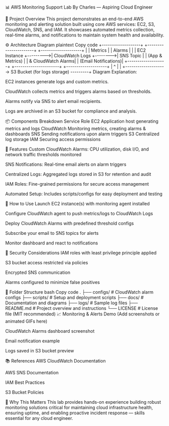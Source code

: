 📊 AWS Monitoring Support Lab
By Charles — Aspiring Cloud Engineer

🧠 Project Overview
This project demonstrates an end-to-end AWS monitoring and alerting solution built using core AWS services: EC2, S3, CloudWatch, SNS, and IAM. It showcases automated metrics collection, real-time alarms, and notifications to maintain system health and availability.

⚙️ Architecture Diagram
plaintext
Copy code
+-------------------+          +----------------------+         +--------------------+
|                   | Metrics  |                      |  Alarms |                    |
|    EC2 Instance   +--------->|    CloudWatch Logs    +-------->|      SNS Topic      |
|  (App & Metrics)  |          |    & CloudWatch Alarms|         | (Email Notifications)|
+-------------------+          +----------------------+         +--------------------+
         |                                                            ^
         |                                                            |
         +--------------------> S3 Bucket (for logs storage) ---------+
Diagram Explanation:

EC2 instances generate logs and custom metrics.

CloudWatch collects metrics and triggers alarms based on thresholds.

Alarms notify via SNS to alert email recipients.

Logs are archived in an S3 bucket for compliance and analysis.

📦 Components Breakdown
Service	Role
EC2	Application host generating metrics and logs
CloudWatch	Monitoring metrics, creating alarms & dashboards
SNS	Sending notifications upon alarm triggers
S3	Centralized log storage
IAM	Securing access permissions

🚀 Features
Custom CloudWatch Alarms: CPU utilization, disk I/O, and network traffic thresholds monitored

SNS Notifications: Real-time email alerts on alarm triggers

Centralized Logs: Aggregated logs stored in S3 for retention and audit

IAM Roles: Fine-grained permissions for secure access management

Automated Setup: Includes scripts/configs for easy deployment and testing

🧪 How to Use
Launch EC2 instance(s) with monitoring agent installed

Configure CloudWatch agent to push metrics/logs to CloudWatch Logs

Deploy CloudWatch Alarms with predefined threshold configs

Subscribe your email to SNS topics for alerts

Monitor dashboard and react to notifications

🔐 Security Considerations
IAM roles with least privilege principle applied

S3 bucket access restricted via policies

Encrypted SNS communication

Alarms configured to minimize false positives

🧩 Folder Structure
bash
Copy code
.
├── configs/                 # CloudWatch alarm configs
├── scripts/                 # Setup and deployment scripts
├── docs/                    # Documentation and diagrams
├── logs/                    # Sample log files
├── README.md                # Project overview and instructions
└── LICENSE                  # License file (MIT recommended)
📈 Monitoring & Alerts Demo
(Add screenshots or animated GIFs here)

CloudWatch Alarms dashboard screenshot

Email notification example

Logs saved in S3 bucket preview

📚 References
AWS CloudWatch Documentation

AWS SNS Documentation

IAM Best Practices

S3 Bucket Policies

🎯 Why This Matters
This lab provides hands-on experience building robust monitoring solutions critical for maintaining cloud infrastructure health, ensuring uptime, and enabling proactive incident response — skills essential for any cloud engineer.

